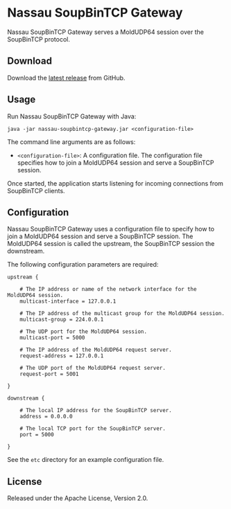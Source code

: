 # Nassau SoupBinTCP Gateway

Nassau SoupBinTCP Gateway serves a MoldUDP64 session over the SoupBinTCP
protocol.

## Download

Download the [latest release][] from GitHub.

  [latest release]: https://github.com/paritytrading/nassau/releases/latest

## Usage

Run Nassau SoupBinTCP Gateway with Java:

```
java -jar nassau-soupbintcp-gateway.jar <configuration-file>
```

The command line arguments are as follows:

- `<configuration-file>`: A configuration file. The configuration file
  specifies how to join a MoldUDP64 session and serve a SoupBinTCP session.

Once started, the application starts listening for incoming connections from
SoupBinTCP clients.

## Configuration

Nassau SoupBinTCP Gateway uses a configuration file to specify how to join a
MoldUDP64 session and serve a SoupBinTCP session. The MoldUDP64 session is
called the upstream, the SoupBinTCP session the downstream.

The following configuration parameters are required:

```
upstream {

    # The IP address or name of the network interface for the MoldUDP64 session.
    multicast-interface = 127.0.0.1

    # The IP address of the multicast group for the MoldUDP64 session.
    multicast-group = 224.0.0.1

    # The UDP port for the MoldUDP64 session.
    multicast-port = 5000

    # The IP address of the MoldUDP64 request server.
    request-address = 127.0.0.1

    # The UDP port of the MoldUDP64 request server.
    request-port = 5001

}

downstream {

    # The local IP address for the SoupBinTCP server.
    address = 0.0.0.0

    # The local TCP port for the SoupBinTCP server.
    port = 5000

}
```

See the `etc` directory for an example configuration file.

## License

Released under the Apache License, Version 2.0.
